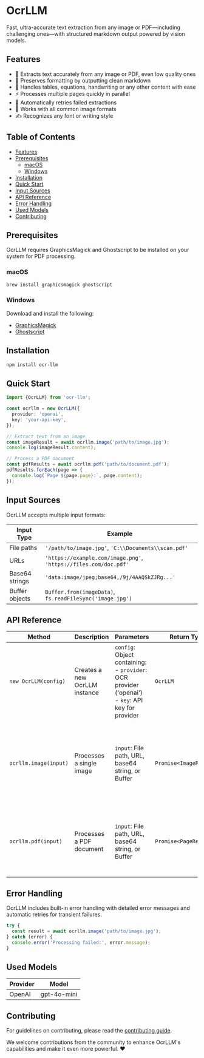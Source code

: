 # OcrLLM

Fast, ultra-accurate text extraction from any image or PDF—including challenging ones—with structured markdown output powered by vision models.

## Features

- 🚀 Extracts text accurately from any image or PDF, even low quality ones
- 📝 Preserves formatting by outputting clean markdown
- 🎯 Handles tables, equations, handwriting or any other content with ease
- ⚡ Processes multiple pages quickly in parallel
- 🔄 Automatically retries failed extractions
- 🎨 Works with all common image formats
- ✍️ Recognizes any font or writing style

## Table of Contents

- [Features](#features)
- [Prerequisites](#prerequisites)
  - [macOS](#macos)
  - [Windows](#windows)
- [Installation](#installation)
- [Quick Start](#quick-start)
- [Input Sources](#input-sources)
- [API Reference](#api-reference)
- [Error Handling](#error-handling)
- [Used Models](#used-models)
- [Contributing](#contributing)

## Prerequisites

OcrLLM requires GraphicsMagick and Ghostscript to be installed on your system for PDF processing.

### macOS

```bash
brew install graphicsmagick ghostscript
```

### Windows

Download and install the following:

- [GraphicsMagick](http://www.graphicsmagick.org/)
- [Ghostscript](https://www.ghostscript.com/download/gsdnld.html)

## Installation

```bash
npm install ocr-llm
```

## Quick Start

```typescript
import {OcrLLM} from 'ocr-llm';

const ocrllm = new OcrLLM({
  provider: 'openai',
  key: 'your-api-key',
});

// Extract text from an image
const imageResult = await ocrllm.image('path/to/image.jpg');
console.log(imageResult.content);

// Process a PDF document
const pdfResults = await ocrllm.pdf('path/to/document.pdf');
pdfResults.forEach(page => {
  console.log(`Page ${page.page}:`, page.content);
});
```

## Input Sources

OcrLLM accepts multiple input formats:

| Input Type     | Example                                                          |
| -------------- | ---------------------------------------------------------------- |
| File paths     | `'/path/to/image.jpg'`, `'C:\\Documents\\scan.pdf'`              |
| URLs           | `'https://example.com/image.png'`, `'https://files.com/doc.pdf'` |
| Base64 strings | `'data:image/jpeg;base64,/9j/4AAQSkZJRg...'`                     |
| Buffer objects | `Buffer.from(imageData)`, `fs.readFileSync('image.jpg')`         |

## API Reference

| Method                | Description                   | Parameters                                                                                             | Return Type             | Details                                                                                                    |
| --------------------- | ----------------------------- | ------------------------------------------------------------------------------------------------------ | ----------------------- | ---------------------------------------------------------------------------------------------------------- |
| `new OcrLLM(config)`  | Creates a new OcrLLM instance | `config`: Object containing:<br>- `provider`: OCR provider ('openai')<br>- `key`: API key for provider | `OcrLLM`                | Initializes OcrLLM with specified provider and credentials                                                 |
| `ocrllm.image(input)` | Processes a single image      | `input`: File path, URL, base64 string, or Buffer                                                      | `Promise<ImageResult>`  | Returns object containing:<br>- `content`: Extracted text in markdown<br>- `metadata`: Processing metadata |
| `ocrllm.pdf(input)`   | Processes a PDF document      | `input`: File path, URL, base64 string, or Buffer                                                      | `Promise<PageResult[]>` | Returns array of results with:<br>- Page number<br>- Content<br>- Metadata                                 |

## Error Handling

OcrLLM includes built-in error handling with detailed error messages and automatic retries for transient failures.

```typescript
try {
  const result = await ocrllm.image('path/to/image.jpg');
} catch (error) {
  console.error('Processing failed:', error.message);
}
```

## Used Models

| Provider | Model       |
| -------- | ----------- |
| OpenAI   | gpt-4o-mini |

## Contributing

For guidelines on contributing, please read the [contributing guide](https://github.com/arshad-yaseen/ocr-llm/blob/main/CONTRIBUTING.md).

We welcome contributions from the community to enhance OcrLLM's capabilities and make it even more powerful. ❤️
